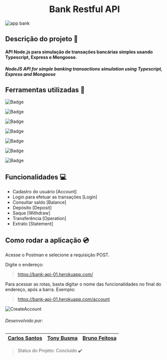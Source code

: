 <h1 align="center"> Bank Restful API </h1>

![app bank](https://user-images.githubusercontent.com/90411176/171330867-e45902c8-d8df-4b0e-a5c1-3d3f494eec66.png)

## Descrição do projeto :blue_book:
#### API Node.js para simulação de transações bancárias simples usando Typescript, Express e Mongoose.

##### NodeJS API for simple banking transactions simulation using Typescript, Express and Mongoose

## Ferramentas utilizadas :hammer:
![Badge](https://img.shields.io/static/v1?label=VScode&message=IDE/editor&color=blue&style=plastic&logo=vsco)

![Badge](https://img.shields.io/static/v1?label=JavaScript&message=language&color=yellow&style=plastic&logo=javascript)

![Badge](https://img.shields.io/static/v1?label=Typescript&message=language&color=yellowgreen&style=plastic&logo=typescript)

![Badge](https://img.shields.io/static/v1?label=Node&message=tecnology&color=green&style=plastic&logo=nodedotjs)

![Badge](https://img.shields.io/static/v1?label=Express&message=framework&color=orange&style=plastic&logo=express)

![Badge](https://img.shields.io/static/v1?label=Mongoose&message=library&color=ff69b4&style=plastic&logo=mongodb)

![Badge](https://img.shields.io/static/v1?label=Postman&message=tecnology&color=ff69b4&style=plastic&logo=postman)

## Funcionalidades :computer:
- Cadastro do usuário [Account]
- Login para efetuar as transações [Login]
- Consultar saldo [Balance]
- Depósito [Deposit]
- Saque [Withdraw]
- Transferência [Operation]
- Extrato [Statement]

## Como rodar a aplicação :cd:
Acesse o Postman e selecione a requisição POST.

Digite o endereço: 

> https://bank-api-01.herokuapp.com/

Para acessar as rotas, basta digitar o nome das funcionalidades no final do endereço, após a barra. Exemplo:

> https://bank-api-01.herokuapp.com/account

![CreateAccount](https://user-images.githubusercontent.com/90411176/171331410-978cee35-ce2b-4197-a402-9b6fa5d49fb1.png)

###### Desenvolvido por:

<table>
  <thead>
    <th><a href="https://github.com/cavap">Carlos Santos</a></th>
    <th><a href="https://github.com/tonybusma">Tony Busma</a></th>
    <th><a href="https://github.com/brunaotop">Bruno Feitosa</a></th>
  </thead>
</table>

> Status do Projeto: Concluido :heavy_check_mark:
